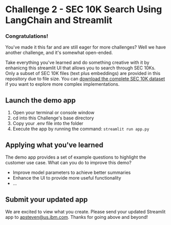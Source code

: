 # Challenge 2 - SEC 10K Search Using LangChain and Streamlit 

### Congratulations!
You've made it this far and are still eager for more challenges?  Well we have another challenge, and it's somewhat open-ended.

Take everything you've learned and do something creative with it by enhanicng this streamlit UI that allows you to search through SEC 10Ks.  Only a subset of SEC 10K files (text plus embeddings) are provided in this repository due to file size. You can [download the complete SEC 10K dataset]() if you want to explore more complex implementations.

## Launch the demo app
1. Open your terminal or console window
2. cd into this Challenge's base directory
3. Copy your .env file into the folder
4. Execute the app by running the command: `streamlit run app.py`

## Applying what you've learned
The demo app provides a set of example questions to highlight the customer use case.  What can you do to improve this demo?
- Improve model parameters to achieve better summaries
- Enhance the UI to provide more useful functionality
- ...

## Submit your updated app
We are excited to view what you create.  Please send your updated Streamlit app to apsteven@us.ibm.com.  Thanks for going above and beyond!
